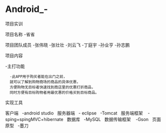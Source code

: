 # Android_-
项目实训


项目名称
  -省省
  
  
项目团队成员
  -张伟晓
  -张壮壮
  -刘云飞
  -丁庭宇
  -孙业亨
  -孙志鹏
  
  
项目内容


  -主打功能
  
  
      -此APP用于购买者能在出门之前，
      就可以了解到购物商场的商品的具体优惠，
      方便购物无目标者快速找到商店里的优惠打折商品，
      同时方便有目标购物者用最优惠的价格买到目标商品。
 实现工具
 
 客户端
   -android studio
   服务器端
   - eclipse
   -Tomcat
   服务端框架
    -sping+spingMVC+hibernate
   数据库
   -MySQL
   数据传输框架
    -Gson
   页面原型
   -墨刀
